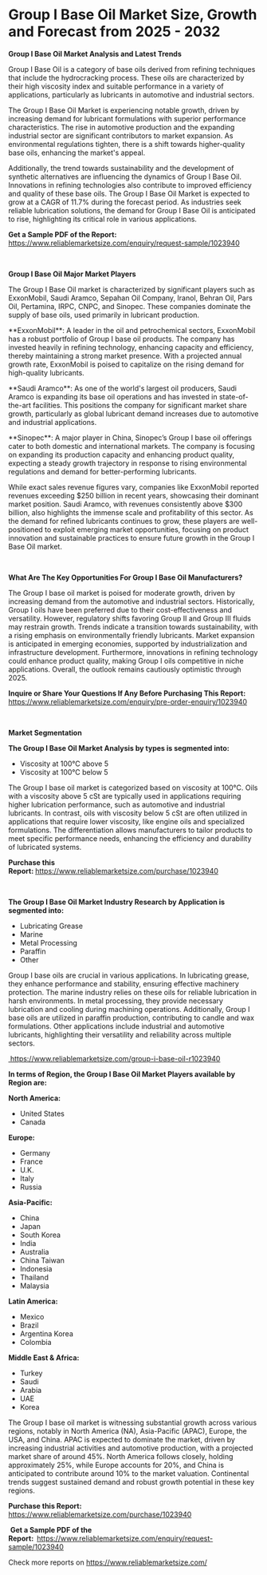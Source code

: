 <p><h1>Group I Base Oil Market Size, Growth and Forecast from 2025 - 2032</h1></p><p><strong>Group I Base Oil Market Analysis and Latest Trends</strong></p>
<p><p>Group I Base Oil is a category of base oils derived from refining techniques that include the hydrocracking process. These oils are characterized by their high viscosity index and suitable performance in a variety of applications, particularly as lubricants in automotive and industrial sectors. </p><p>The Group I Base Oil Market is experiencing notable growth, driven by increasing demand for lubricant formulations with superior performance characteristics. The rise in automotive production and the expanding industrial sector are significant contributors to market expansion. As environmental regulations tighten, there is a shift towards higher-quality base oils, enhancing the market's appeal.</p><p>Additionally, the trend towards sustainability and the development of synthetic alternatives are influencing the dynamics of Group I Base Oil. Innovations in refining technologies also contribute to improved efficiency and quality of these base oils. The Group I Base Oil Market is expected to grow at a CAGR of 11.7% during the forecast period. As industries seek reliable lubrication solutions, the demand for Group I Base Oil is anticipated to rise, highlighting its critical role in various applications.</p></p>
<p><strong>Get a Sample PDF of the Report:&nbsp;</strong> <a href="https://www.reliablemarketsize.com/enquiry/request-sample/1023940?utm_campaign=2875&utm_medium=2&utm_source=Github&utm_content=ia&utm_term=07032025&utm_id=group-i-base-oil">https://www.reliablemarketsize.com/enquiry/request-sample/1023940</a></p>
<p>&nbsp;</p>
<p><strong>Group I Base Oil Major Market Players</strong></p>
<p><p>The Group I Base Oil market is characterized by significant players such as ExxonMobil, Saudi Aramco, Sepahan Oil Company, Iranol, Behran Oil, Pars Oil, Pertamina, IRPC, CNPC, and Sinopec. These companies dominate the supply of base oils, used primarily in lubricant production.</p><p>**ExxonMobil**: A leader in the oil and petrochemical sectors, ExxonMobil has a robust portfolio of Group I base oil products. The company has invested heavily in refining technology, enhancing capacity and efficiency, thereby maintaining a strong market presence. With a projected annual growth rate, ExxonMobil is poised to capitalize on the rising demand for high-quality lubricants.</p><p>**Saudi Aramco**: As one of the world's largest oil producers, Saudi Aramco is expanding its base oil operations and has invested in state-of-the-art facilities. This positions the company for significant market share growth, particularly as global lubricant demand increases due to automotive and industrial applications. </p><p>**Sinopec**: A major player in China, Sinopec’s Group I base oil offerings cater to both domestic and international markets. The company is focusing on expanding its production capacity and enhancing product quality, expecting a steady growth trajectory in response to rising environmental regulations and demand for better-performing lubricants.</p><p>While exact sales revenue figures vary, companies like ExxonMobil reported revenues exceeding $250 billion in recent years, showcasing their dominant market position. Saudi Aramco, with revenues consistently above $300 billion, also highlights the immense scale and profitability of this sector. As the demand for refined lubricants continues to grow, these players are well-positioned to exploit emerging market opportunities, focusing on product innovation and sustainable practices to ensure future growth in the Group I Base Oil market.</p></p>
<p>&nbsp;</p>
<p><strong>What Are The Key Opportunities For Group I Base Oil Manufacturers?</strong></p>
<p><p>The Group I base oil market is poised for moderate growth, driven by increasing demand from the automotive and industrial sectors. Historically, Group I oils have been preferred due to their cost-effectiveness and versatility. However, regulatory shifts favoring Group II and Group III fluids may restrain growth. Trends indicate a transition towards sustainability, with a rising emphasis on environmentally friendly lubricants. Market expansion is anticipated in emerging economies, supported by industrialization and infrastructure development. Furthermore, innovations in refining technology could enhance product quality, making Group I oils competitive in niche applications. Overall, the outlook remains cautiously optimistic through 2025.</p></p>
<p><strong>Inquire or Share Your Questions If Any Before Purchasing This Report:</strong> <a href="https://www.reliablemarketsize.com/enquiry/pre-order-enquiry/1023940?utm_campaign=2875&utm_medium=2&utm_source=Github&utm_content=ia&utm_term=07032025&utm_id=group-i-base-oil">https://www.reliablemarketsize.com/enquiry/pre-order-enquiry/1023940</a></p>
<p>&nbsp;</p>
<p><strong>Market Segmentation</strong></p>
<p><strong>The Group I Base Oil Market Analysis by types is segmented into:</strong></p>
<p><ul><li>Viscosity at 100℃ above 5</li><li>Viscosity at 100℃ below 5</li></ul></p>
<p><p>The Group I base oil market is categorized based on viscosity at 100°C. Oils with a viscosity above 5 cSt are typically used in applications requiring higher lubrication performance, such as automotive and industrial lubricants. In contrast, oils with viscosity below 5 cSt are often utilized in applications that require lower viscosity, like engine oils and specialized formulations. The differentiation allows manufacturers to tailor products to meet specific performance needs, enhancing the efficiency and durability of lubricated systems.</p></p>
<p><strong>Purchase this Report:&nbsp;</strong><a href="https://www.reliablemarketsize.com/purchase/1023940?utm_campaign=2875&utm_medium=2&utm_source=Github&utm_content=ia&utm_term=07032025&utm_id=group-i-base-oil">https://www.reliablemarketsize.com/purchase/1023940</a></p>
<p>&nbsp;</p>
<p><strong>The Group I Base Oil Market Industry Research by Application is segmented into:</strong></p>
<p><ul><li>Lubricating Grease</li><li>Marine</li><li>Metal Processing</li><li>Paraffin</li><li>Other</li></ul></p>
<p><p>Group I base oils are crucial in various applications. In lubricating grease, they enhance performance and stability, ensuring effective machinery protection. The marine industry relies on these oils for reliable lubrication in harsh environments. In metal processing, they provide necessary lubrication and cooling during machining operations. Additionally, Group I base oils are utilized in paraffin production, contributing to candle and wax formulations. Other applications include industrial and automotive lubricants, highlighting their versatility and reliability across multiple sectors.</p></p>
<p><a href="https://www.reliablemarketsize.com/group-i-base-oil-r1023940?utm_campaign=2875&utm_medium=2&utm_source=Github&utm_content=ia&utm_term=07032025&utm_id=group-i-base-oil">&nbsp;https://www.reliablemarketsize.com/group-i-base-oil-r1023940</a></p>
<p><strong>In terms of Region, the Group I Base Oil Market Players available by Region are:</strong></p>
<p>
    <p> <strong> North America: </strong>
        <ul>
            <li>United States</li>
            <li>Canada</li>
        </ul>
        </p> 
    <p> <strong> Europe: </strong>
        <ul>
            <li>Germany</li>
            <li>France</li>
            <li>U.K.</li>
            <li>Italy</li>
            <li>Russia</li>
        </ul>
        </p> 
    <p> <strong> Asia-Pacific: </strong>
        <ul>
            <li>China</li>
            <li>Japan</li>
            <li>South Korea</li>
            <li>India</li>
            <li>Australia</li>
            <li>China Taiwan</li>
            <li>Indonesia</li>
            <li>Thailand</li>
            <li>Malaysia</li>
        </ul>
        </p> 
    <p> <strong> Latin America: </strong>
        <ul>
            <li>Mexico</li>
            <li>Brazil</li>
            <li>Argentina Korea</li>
            <li>Colombia</li>
        </ul>
        </p> 
    <p> <strong> Middle East & Africa: </strong>
        <ul>
            <li>Turkey</li>
            <li>Saudi</li>
            <li>Arabia</li>
            <li>UAE</li>
            <li>Korea</li>
        </ul>
    </p>
    </p>
<p><p>The Group I base oil market is witnessing substantial growth across various regions, notably in North America (NA), Asia-Pacific (APAC), Europe, the USA, and China. APAC is expected to dominate the market, driven by increasing industrial activities and automotive production, with a projected market share of around 45%. North America follows closely, holding approximately 25%, while Europe accounts for 20%, and China is anticipated to contribute around 10% to the market valuation. Continental trends suggest sustained demand and robust growth potential in these key regions.</p></p>
<p><strong>Purchase this Report: </strong><a href="https://www.reliablemarketsize.com/purchase/1023940?utm_campaign=2875&utm_medium=2&utm_source=Github&utm_content=ia&utm_term=07032025&utm_id=group-i-base-oil">https://www.reliablemarketsize.com/purchase/1023940</a></p>
<p>&nbsp;<strong>Get a Sample PDF of the Report:&nbsp;&nbsp;</strong><a href="https://www.reliablemarketsize.com/enquiry/request-sample/1023940?utm_campaign=2875&utm_medium=2&utm_source=Github&utm_content=ia&utm_term=07032025&utm_id=group-i-base-oil">https://www.reliablemarketsize.com/enquiry/request-sample/1023940</a></p>
<p><strong></strong></p>
<p>Check more reports on <a href="https://www.reliablemarketsize.com/?utm_campaign=2875&utm_medium=2&utm_source=Github&utm_content=ia&utm_term=07032025&utm_id=group-i-base-oil">https://www.reliablemarketsize.com/</a></p>